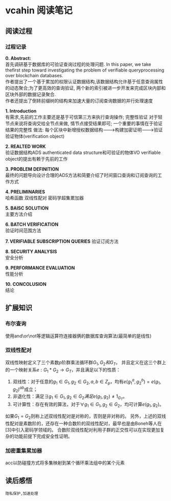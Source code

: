 # vcahin 阅读笔记

## 阅读过程
    
### 过程记录

**0. Abstract:**  
    首先调研基于数据库的可验证查询过程的处理问题. In this paper, we take thefirst step toward investigating the problem of verifiable queryprocessing over blockchain databases.   
    作者提出了一个基于累加的权限认证数据结构,该数据结构允许基于任意查询属性的动态聚合;为了更高效的查询验证, 两个新的索引被进一步开发来完成区块内部和区块外部的数据记录聚合.   
    作者还提出了倒转前缀树的结构来加速大量的订阅查询数据的并行处理速度

**1. Introduction**  
    有需求,先前的工作主要还是基于可信第三方来执行查询操作;  完整性验证
    对于轻节点来说将查询交给全节点来做, 情节点接受结果即可; 一个重要的事情在于验证结果的完整性
    做法: 每个区块中新增授权数据结构--->构建加密证明--->验证 验证物体(verification object)
    
**2. REALTED WORK**  
    验证数据结构ADS authenticated data structure和可验证的物体VO verifiable object的提出有赖于先前的工作

**3. PROBLEM DEFINITION**  
    最终的问题导向设计合理的ADS方法和简要介绍了时间窗口查询和订阅查询的工作方式

**4. PRELIMINARIES**  
    哈希函数
    双线性配对
    密码学超集累加器

**5. BAISC SOLUTION**  
主要方法介绍

**6. BATCH VERIFICATION**  
验证时间范围方法

**7. VERIFIABLE SUBSCRIPTION QUERIES** 
验证订阅方法

**8. SECURITY ANALYSIS**  
安全分析

**9. PERFORMANCE EVALUATION**  
性能分析

**10. CONCOLUSION**  
结论
	
## 扩展知识

### 布尔查询
使用and\or\not等逻辑运算符连接器俩的数据库查询算法(最简单的是线性)
### 双线性配对
双线性映射定义了三个素数$p$阶群乘法循环群$G_1,G_2和G_T$。
并且定义在这三个群上的一个映射关系$e:G_1*G_2{\rightarrow}G_T$，并且满足以下的性质：
1. 双线性：对于任意的$g_1{\in}G_1,g_2{\in}G_2,a,b{\in}Z_p$，均有$e(g_1^a,g_2^b)=e(g_1,g_2)^{ab}$成立；
2. 非退化性：满足${\exists}g_1{\in}G_1,g_2{\in}G_2满足e(g_1,g_2){\not ={1_{G_T}}}$。
3. 可计算性：存在有效的算法，对于${\forall}g_1{\in}G_1,g_2{\in}G_2$，均可计算$e(g_1,g_2)$。

如果$G_1=G_2$则称上述双线性配对是对称的，否则是非对称的。
另外，上述的双线性配对是素数阶的，还存在一种合数阶的双线性配对，最早也是由Boneh等人在[3]中引入密码学领域的。
合数阶双线性配对利用子群的正交性可以在实现更加复杂的功能前提下完成安全性证明。
### 加密重集累加器
acc以防碰撞方式将多集映射到某个循环乘法组中的某个元素


## 读后感悟
	隐私保护,加速处理
